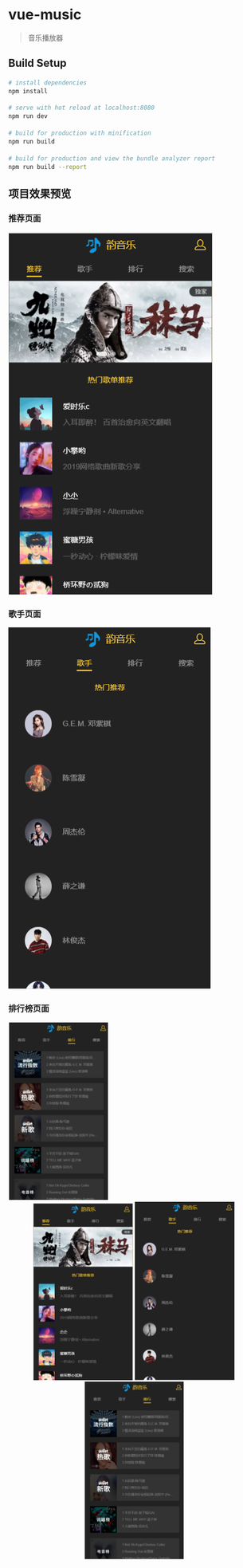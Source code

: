 # vue-music

> 音乐播放器

## Build Setup

``` bash
# install dependencies
npm install

# serve with hot reload at localhost:8080
npm run dev

# build for production with minification
npm run build

# build for production and view the bundle analyzer report
npm run build --report
```
## 项目效果预览
### 推荐页面
![recommend](https://github.com/Follish-Max/yun_music/blob/master/static/images/recommend.png)
### 歌手页面
![singer](https://github.com/Follish-Max/yun_music/blob/master/static/images/singer.png)
### 排行榜页面
<img src="https://github.com/Follish-Max/yun_music/blob/master/static/images/rank.png" width="200">
<div align="center">
<img src="https://github.com/Follish-Max/yun_music/blob/master/static/images/recommend.png" width="200" >

<img src="https://github.com/Follish-Max/yun_music/blob/master/static/images/singer.png" width="200" >

<img src="https://github.com/Follish-Max/yun_music/blob/master/static/images/rank.png" width="200" >

 </div>

